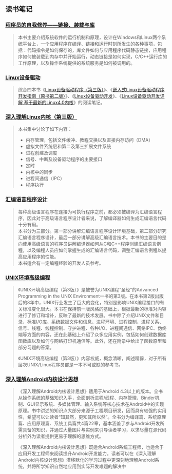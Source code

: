 ## 读书笔记

### [程序员的自我修养——链接、装载与库](/books/程序员的自我修养链接装载与库/notes.md)

> 本书主要介绍系统软件的运行机制和原理，设计在Windows和Linux两个系统平台上，一个应用程序在编译、链接和运行时刻所发生的各种事项，包括：代码指令是如何保存的，库文件如何与应用程序代码静态链接，应用程序如何被装载到内存中并开始运行，动态链接是如何实现，C/C++运行库的工作原理，以及操作系统提供的系统服务是如何被调用的。

### [Linux设备驱动](/books/linux-device-drivers/README.md)

> 综合四本书《[Linux设备驱动程序（第三版）](https://book.douban.com/subject/1420480/)》、《[嵌入式Linux设备驱动程序开发指南（原书第二版）](https://book.douban.com/subject/35514232/)》、《[Linux设备驱动开发](https://book.douban.com/subject/35375574/)》、《[Linux设备驱动开发详解 基于最新的Linux4.0内核](https://book.douban.com/subject/26600201/)》的阅读笔记。


### [深入理解Linux内核（第三版）](/books/understanding-the-linux-kernel-v3/notes.md)

> 本书集中讨论了如下内容：
> * 内存管理，包括文件缓冲、教程交换以及直接内存访问（DMA）
> * 虚拟文件系统层和第二及第三扩展文件系统
> * 进程创建及调度
> * 信号、中断及设备驱动程序的主要接口
> * 定时
> * 内核中的同步
> * 进程间通信（IPC）
> * 程序执行

### [汇编语言程序设计](/books/professional-assembly-language/README.md)

> 每种高级语言程序在连接为可执行程序之前，都必须被编译为汇编语言程序，因此对于高级语言程序设计者来说，了解编译器如何生成汇编语言代码十分有用。 \
> 本书分为三部分。第一部分讲解汇编语言程序设计环境基础，第二部分研究汇编语言程序设计，最后一部分讲解高级汇编语言技术。本书的主要目的是向使用高级语言的程序员讲解编译器如何从C和C++程序创建汇编语言例程，以及编程人员应如何掌握生成的汇编语言代码，调整汇编语言例程以提高应用程序的性能。 \
> 本书适合有一定编程经验的开发人员参考。

### [UNIX环境高级编程](/books/apue/README.md)

> 《UNIX环境高级编程（第3版）》是被誉为UNIX编程“圣经”的Advanced Programming in the UNIX Environment一书的第3版。在本书第2版出版后的8年中，UNIX行业发生了巨大的变化，特别是影响UNIX编程接口的有关标准变化很大。本书在保持前一版风格的基础上，根据最新的标准对内容进行了修订和增补，反映了最新的技术发展。书中除了介绍UNIX文件和目录、标准I/O库、系统数据文件和信息、进程环境、进程控制、进程关系、信号、线程、线程控制、守护进程、各种I/O、进程间通信、网络IPC、伪终端等方面的内容，还在此基础上介绍了众多应用实例，包括如何创建数据库函数库以及如何与网络打印机通信等。此外，还在附录中给出了函数原型和部分习题的答案。
>
> 《UNIX环境高级编程（第3版）》内容权威，概念清晰，阐述精辟，对于所有层次UNIX/Linux程序员都是一本不可或缺的参考书。

### [深入理解Android内核设计思想](/books/深入理解Android内核设计思想/README.md)

> 《深入理解Android内核设计思想》适用于Android 4.3以上的版本。全书从操作系统的基础知识入手，全面剖析进程/线程、内存管理、Binder机制、GUI显示系统、多媒体管理、输入系统等核心技术在Android中的实现原理。书中讲述的知识点大部分来源于工程项目研发，因而具有较强的实用性，希望可以让读者“知其然，更知其所以然”。全书分为编译篇、系统原理篇、应用原理篇、系统工具篇共4篇22章，基本涵盖了参与Android开发所需具备的知识，并通过大量图片与实例来引导读者学习，以求尽量在源代码分析外为读者提供更易于理解的思维方式。
>
> 《深入理解Android内核设计思想》既适合Android系统工程师，也适合于应用开发工程师来阅读提升Android开发能力。读者可以在《深入理解Android内核设计思想》潜移默化的学习过程中更深刻地理解Android系统，并将所学知识自然地应用到实际开发难题的解决中
